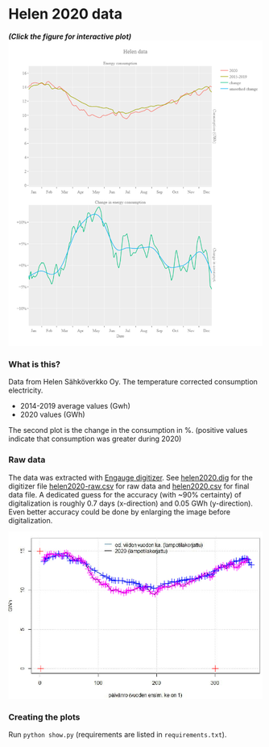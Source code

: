 # Helen 2020 data

***(Click the figure for interactive plot)***
[![](plot.png)](plot.html)

### What is this? 

Data from Helen Sähköverkko Oy. The temperature corrected consumption electricity. 
- 2014-2019 average values (Gwh)
- 2020 values (GWh)

The second plot is the change in the consumption in %. (positive values indicate that consumption was greater during 2020) 
### Raw data

The data was extracted with [Engauge digitizer](https://markummitchell.github.io/engauge-digitizer/). See [helen2020.dig](helen2020.dig) for the digitizer file [helen2020-raw.csv](helen2020-raw.csv) for raw data and [helen2020.csv](helen2020.csv) for final data file. A dedicated guess for the accuracy (with ~90% certainty) of digitalization is roughly 0.7 days (x-direction) and 0.05 GWh (y-direction). Even better accuracy could be done by enlarging the image before digitalization.

![](data-fit.png)

### Creating the plots

Run `python show.py` (requirements are listed in `requirements.txt`).